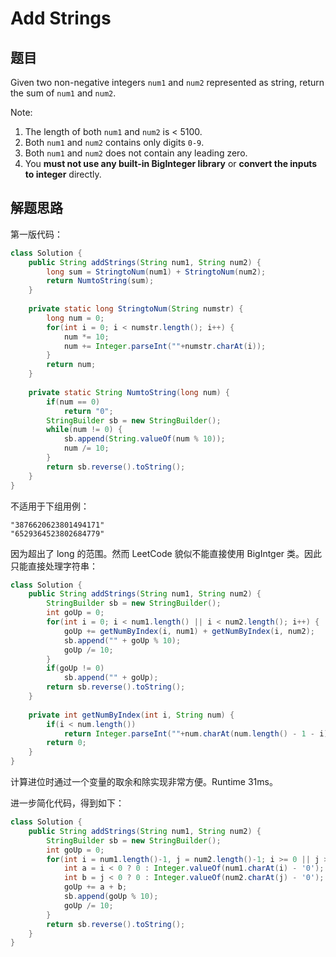 # Add Strings

## 题目

Given two non-negative integers `num1` and `num2` represented as string, return the sum of `num1` and `num2`.

Note:

1. The length of both `num1` and `num2` is < 5100.
2. Both `num1` and `num2` contains only digits `0-9`.
3. Both `num1` and `num2` does not contain any leading zero.
4. You **must not use any built-in BigInteger library** or **convert the inputs to integer** directly.

## 解题思路

第一版代码：

```java
class Solution {
    public String addStrings(String num1, String num2) {
        long sum = StringtoNum(num1) + StringtoNum(num2);
        return NumtoString(sum);
    }
    
    private static long StringtoNum(String numstr) {
        long num = 0;
        for(int i = 0; i < numstr.length(); i++) {
            num *= 10;
            num += Integer.parseInt(""+numstr.charAt(i));
        }
        return num;
    }
    
    private static String NumtoString(long num) {
        if(num == 0)
            return "0";
        StringBuilder sb = new StringBuilder();
        while(num != 0) {
            sb.append(String.valueOf(num % 10));
            num /= 10;
        }
        return sb.reverse().toString();
    }
}
```

不适用于下组用例：

```
"3876620623801494171"
"6529364523802684779"
```

因为超出了 long 的范围。然而 LeetCode 貌似不能直接使用 BigIntger 类。因此只能直接处理字符串：

```java
class Solution {
    public String addStrings(String num1, String num2) {
	    StringBuilder sb = new StringBuilder();
        int goUp = 0;
        for(int i = 0; i < num1.length() || i < num2.length(); i++) {
            goUp += getNumByIndex(i, num1) + getNumByIndex(i, num2);
            sb.append("" + goUp % 10);
            goUp /= 10;
        }
        if(goUp != 0)
            sb.append("" + goUp);
        return sb.reverse().toString();
    }
    
    private int getNumByIndex(int i, String num) {
        if(i < num.length())
            return Integer.parseInt(""+num.charAt(num.length() - 1 - i));
        return 0;
    }
}
```

计算进位时通过一个变量的取余和除实现非常方便。Runtime 31ms。

进一步简化代码，得到如下：

```java
class Solution {
    public String addStrings(String num1, String num2) {
	    StringBuilder sb = new StringBuilder();
        int goUp = 0;
        for(int i = num1.length()-1, j = num2.length()-1; i >= 0 || j >= 0 || goUp != 0; i--, j--) {
            int a = i < 0 ? 0 : Integer.valueOf(num1.charAt(i) - '0');
            int b = j < 0 ? 0 : Integer.valueOf(num2.charAt(j) - '0');
            goUp += a + b;
            sb.append(goUp % 10);
            goUp /= 10;
        }
        return sb.reverse().toString();
    }
}
```